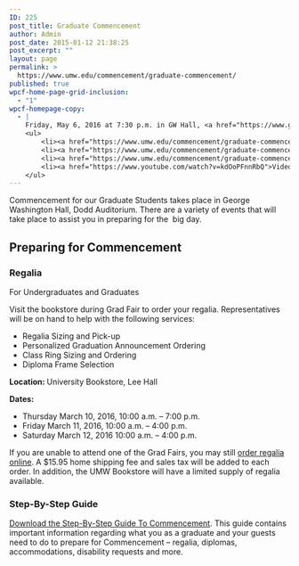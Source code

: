 ```yaml
---
ID: 225
post_title: Graduate Commencement
author: Admin
post_date: 2015-01-12 21:38:25
post_excerpt: ""
layout: page
permalink: >
  https://www.umw.edu/commencement/graduate-commencement/
published: true
wpcf-home-page-grid-inclusion:
  - "1"
wpcf-homepage-copy:
  - |
    Friday, May 6, 2016 at 7:30 p.m. in GW Hall, <a href="https://www.google.com/maps/place/Dodd+Auditorium,+Fredericksburg,+VA+22401/data=!4m2!3m1!1s0x89b6c1f6e91c1fcb:0xd30436a5b77ca7e5?sa=X&amp;ved=0ahUKEwjQiNTJyPXLAhWBNT4KHf6iCuQQ8gEIGzAA" title="Google Maps directions to UMW's Dodd Auditorium">Dodd Auditorium</a>
    <ul>
    	<li><a href="https://www.umw.edu/commencement/graduate-commencement/graduate-step-by-step-guide/">Step-by-step guide</a></li>
    	<li><a href="https://www.umw.edu/commencement/graduate-commencement/graduate-schedule/">Schedule</a></li>
    	<li><a href="https://www.umw.edu/commencement/graduate-commencement/gradfaq/">FAQ</a></li>
    	<li><a href="https://www.youtube.com/watch?v=kdOoPFnnRbQ">Video of 2016 Ceremony</a> [YouTube]</li>
    </ul>
---
```

Commencement for our Graduate Students takes place in George Washington Hall, Dodd Auditorium. There are a variety of events that will take place to assist you in preparing for the  big day.
<h2>Preparing for Commencement</h2>
<h3>Regalia</h3>
For Undergraduates and Graduates

Visit the bookstore during Grad Fair to order your regalia. Representatives will be on hand to help with the following services:
<ul type="disc">
	<li>Regalia Sizing and Pick-up</li>
	<li>Personalized Graduation Announcement Ordering</li>
	<li>Class Ring Sizing and Ordering</li>
	<li>Diploma Frame Selection</li>
</ul>
<strong>Location: </strong>University Bookstore, Lee Hall

<strong>Dates:</strong>
<ul type="disc">
	<li>Thursday March 10, 2016, 10:00 a.m. – 7:00 p.m.</li>
	<li>Friday March 11, 2016, 10:00 a.m. – 4:00 p.m.</li>
	<li>Saturday March 12, 2016 10:00 a.m. – 4:00 p.m.</li>
</ul>
If you are unable to attend one of the Grad Fairs, you may still <a href="http://www.oakhalli.com/UMW" target="_blank" rel="nofollow">order regalia online</a>. A $15.95 home shipping fee and sales tax will be added to each order. In addition, the UMW Bookstore will have a limited supply of regalia available.
<h3><strong>Step-By-Step Guide</strong></h3>
<a href="http://www.umw.edu/commencement/graduate-commencement/graduate-step-by-step-guide/">Download the Step-By-Step Guide To Commencement</a>. This guide contains important information regarding what you as a graduate and your guests need to do to prepare for Commencement – regalia, diplomas, accommodations, disability requests and more.